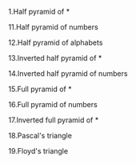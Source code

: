 1.Half pyramid of *

11.Half pyramid of numbers
			
12.Half pyramid of alphabets

13.Inverted half pyramid of *

14.Inverted half pyramid of numbers

15.Full pyramid of *

16.Full pyramid of numbers
			
17.Inverted full pyramid of *

18.Pascal's triangle

19.Floyd's triangle
